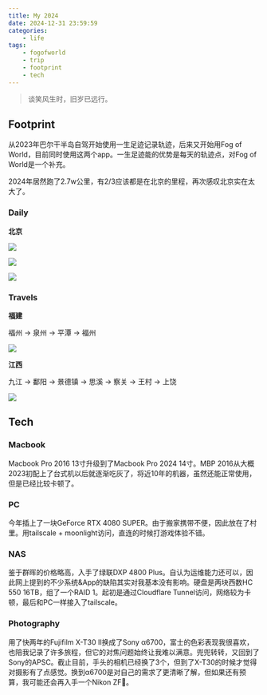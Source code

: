 ```yaml
---
title: My 2024
date: 2024-12-31 23:59:59
categories:
    - life
tags:
    - fogofworld
    - trip
    - footprint
    - tech
---
```


> 谈笑风生时，旧岁已远行。

## Footprint

从2023年巴尔干半岛自驾开始使用一生足迹记录轨迹，后来又开始用Fog of World，目前同时使用这两个app。一生足迹能的优势是每天的轨迹点，对Fog of World是一个补充。

2024年居然跑了2.7w公里，有2/3应该都是在北京的里程，再次感叹北京实在太大了。

### Daily

**北京**

![](/images/2024/12/A1F35F4B-1F2F-407D-92BE-C4C5DACDE304.jpeg)

![](/images/2024/12/02DE471C-F3D3-4944-AECA-024E1E16CE2A_1_201_a.jpeg)

![](/images/2024/12/A3198A47-D80B-4BCD-BDA2-02877C2A2115_1_201_a.jpeg)

### Travels

**福建**

福州 -> 泉州 -> 平潭 -> 福州

![](/images/2024/12/793A9993-263D-414A-A063-C6573959F3FE.jpeg)

**江西**

九江 -> 鄱阳 -> 景德镇 -> 思溪 -> 察关 -> 王村 -> 上饶

![](/images/2024/12/D2985E08-28DA-4304-8E37-90396CBA62C2.jpeg)

## Tech

### Macbook

Macbook Pro 2016 13寸升级到了Macbook Pro 2024 14寸。MBP 2016从大概2023初配上了台式机以后就逐渐吃灰了，将近10年的机器，虽然还能正常使用，但是已经比较卡顿了。

### PC

今年插上了一块GeForce RTX 4080 SUPER。由于搬家携带不便，因此放在了村里。用tailscale + moonlight访问，直连的时候打游戏体验不错。

### NAS

鉴于群晖的价格略高，入手了绿联DXP 4800 Plus。自认为运维能力还可以，因此网上提到的不少系统&App的缺陷其实对我基本没有影响。硬盘是两块西数HC 550 16TB，组了一个RAID 1。起初是通过Cloudflare Tunnel访问，网络较为卡顿，最后和PC一样接入了tailscale。

### Photography

用了快两年的Fujifilm X-T30 II换成了Sony α6700，富士的色彩表现我很喜欢，也陪我记录了许多旅程，但它的对焦问题始终让我难以满意。兜兜转转，又回到了Sony的APSC。截止目前，手头的相机已经换了3个，但到了X-T30的时候才觉得对摄影有了点感觉。换到α6700是对自己的需求了更清晰了解，但如果还有预算，我可能还会再入手一个Nikon ZF🤣。
